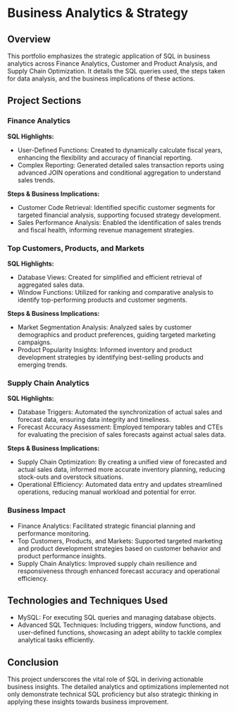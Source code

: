 # Business Analytics & Strategy

## Overview
This portfolio emphasizes the strategic application of SQL in business analytics across Finance Analytics, Customer and Product Analysis, and Supply Chain Optimization. It details the SQL queries used, the steps taken for data analysis, and the business implications of these actions.

## Project Sections

### Finance Analytics

**SQL Highlights:**

- User-Defined Functions: Created to dynamically calculate fiscal years, enhancing the flexibility and accuracy of financial reporting.
- Complex Reporting: Generated detailed sales transaction reports using advanced JOIN operations and conditional aggregation to understand sales trends.

**Steps & Business Implications:**

- Customer Code Retrieval: Identified specific customer segments for targeted financial analysis, supporting focused strategy development.
- Sales Performance Analysis: Enabled the identification of sales trends and fiscal health, informing revenue management strategies.

### Top Customers, Products, and Markets

**SQL Highlights:**

- Database Views: Created for simplified and efficient retrieval of aggregated sales data.
- Window Functions: Utilized for ranking and comparative analysis to identify top-performing products and customer segments.

**Steps & Business Implications:**

- Market Segmentation Analysis: Analyzed sales by customer demographics and product preferences, guiding targeted marketing campaigns.
- Product Popularity Insights: Informed inventory and product development strategies by identifying best-selling products and emerging trends.

### Supply Chain Analytics

**SQL Highlights:**

- Database Triggers: Automated the synchronization of actual sales and forecast data, ensuring data integrity and timeliness.
- Forecast Accuracy Assessment: Employed temporary tables and CTEs for evaluating the precision of sales forecasts against actual sales data.

**Steps & Business Implications:**

- Supply Chain Optimization: By creating a unified view of forecasted and actual sales data, informed more accurate inventory planning, reducing stock-outs and overstock situations.
- Operational Efficiency: Automated data entry and updates streamlined operations, reducing manual workload and potential for error.

### Business Impact

- Finance Analytics: Facilitated strategic financial planning and performance monitoring.
- Top Customers, Products, and Markets: Supported targeted marketing and product development strategies based on customer behavior and product performance insights.
- Supply Chain Analytics: Improved supply chain resilience and responsiveness through enhanced forecast accuracy and operational efficiency.

## Technologies and Techniques Used

- MySQL: For executing SQL queries and managing database objects.
- Advanced SQL Techniques: Including triggers, window functions, and user-defined functions, showcasing an adept ability to tackle complex analytical tasks efficiently.

## Conclusion

This project underscores the vital role of SQL in deriving actionable business insights. The detailed analytics and optimizations implemented not only demonstrate technical SQL proficiency but also strategic thinking in applying these insights towards business improvement.
